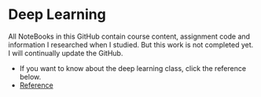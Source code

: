 # Deep Learning

All NoteBooks in this GitHub contain course content, assignment code and information I researched when I studied. 
But this work is not completed yet. I will continually update the GitHub. 

* If you want to know about the deep learning class, click the reference below.
* [Reference](https://nthu-datalab.github.io/ml/index.html)
